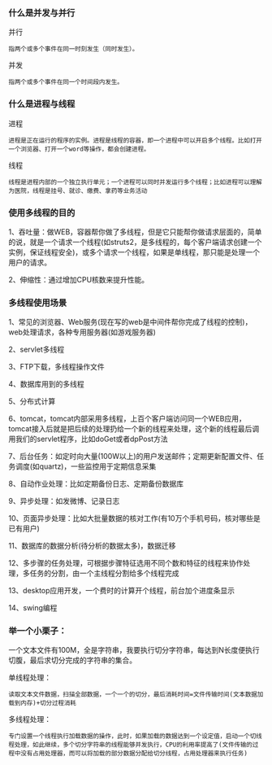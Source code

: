 ### 什么是并发与并行

并行

    指两个或多个事件在同一时刻发生（同时发生）。

并发

    指两个或多个事件在同一个时间段内发生。

### 什么是进程与线程

进程

    进程是正在运行的程序的实例。进程是线程的容器，即一个进程中可以开启多个线程。比如打开一个浏览器、打开一个word等操作，都会创建进程。

线程

    线程是进程内部的一个独立执行单元；一个进程可以同时并发运行多个线程；比如进程可以理解为医院，线程是挂号、就诊、缴费、拿药等业务活动

### 使用多线程的目的    

1、吞吐量：做WEB，容器帮你做了多线程，但是它只能帮你做请求层面的，简单的说，就是一个请求一个线程(如struts2，是多线程的，每个客户端请求创建一个实例，保证线程安全)，或多个请求一个线程，如果是单线程，那只能是处理一个用户的请求。

2、伸缩性：通过增加CPU核数来提升性能。


### 多线程使用场景

1、常见的浏览器、Web服务(现在写的web是中间件帮你完成了线程的控制)，web处理请求，各种专用服务器(如游戏服务器)

2、servlet多线程

3、FTP下载，多线程操作文件

4、数据库用到的多线程

5、分布式计算

6、tomcat，tomcat内部采用多线程，上百个客户端访问同一个WEB应用，tomcat接入后就是把后续的处理扔给一个新的线程来处理，这个新的线程最后调用我们的servlet程序，比如doGet或者dpPost方法

7、后台任务：如定时向大量(100W以上)的用户发送邮件；定期更新配置文件、任务调度(如quartz)，一些监控用于定期信息采集

8、自动作业处理：比如定期备份日志、定期备份数据库

9、异步处理：如发微博、记录日志

10、页面异步处理：比如大批量数据的核对工作(有10万个手机号码，核对哪些是已有用户)

11、数据库的数据分析(待分析的数据太多)，数据迁移

12、多步骤的任务处理，可根据步骤特征选用不同个数和特征的线程来协作处理，多任务的分割，由一个主线程分割给多个线程完成

13、desktop应用开发，一个费时的计算开个线程，前台加个进度条显示

14、swing编程

### 举一个小栗子：

一个文本文件有100M，全是字符串，我要执行切分字符串，每达到N长度便执行切腹，最后求切分完成的字符串的集合。

单线程处理：

    读取文本文件数据，扫描全部数据，一个一个的切分，最后消耗时间=文件传输时间(文本数据加载到内存)+切分过程消耗

多线程处理：

    专门设置一个线程执行加载数据的操作，此时，如果加载的数据达到一个设定值，启动一个切线程处理，如此继续，多个切分字符串的线程能够并发执行，CPU的利用率提高了(文件传输的过程中没有占用处理器，而可以将加载的部分数据分配给切分线程，占用处理器来执行任务)
